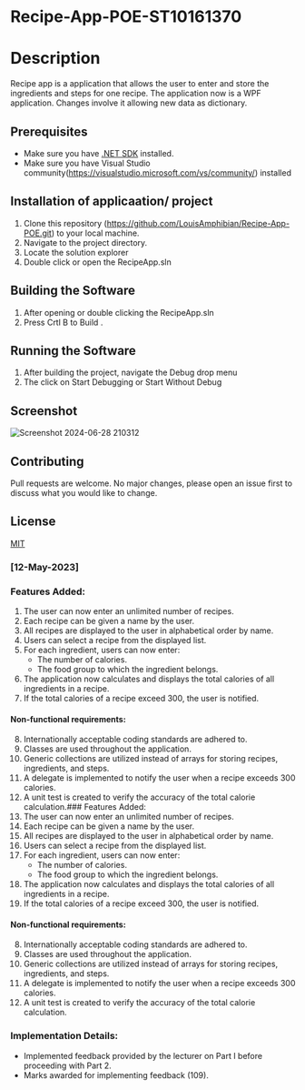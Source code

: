 # Recipe-App-POE-ST10161370

# Description
Recipe app is a application that allows the user to enter and store the ingredients and steps for one recipe.
The application now is a WPF application. Changes involve it allowing new data as dictionary.

## Prerequisites
- Make sure you have [.NET SDK](https://dotnet.microsoft.com/download) installed.
- Make sure you have Visual Studio community(https://visualstudio.microsoft.com/vs/community/) installed

## Installation of applicaation/ project
1. Clone this repository (https://github.com/LouisAmphibian/Recipe-App-POE.git) to your local machine.
2. Navigate to the project directory.
3. Locate the solution explorer
4. Double click or open the RecipeApp.sln

## Building the Software
1. After opening or double clicking the RecipeApp.sln
3. Press Crtl B to Build .

## Running the Software
1. After building the project, navigate the Debug drop menu
2. The click on Start Debugging or Start Without Debug

## Screenshot
![Screenshot 2024-06-28 210312](https://github.com/LouisAmphibian/Recipe-App-POE/assets/106699001/c257c829-d7fb-42fb-a94e-7afd56abaeef)

## Contributing
Pull requests are welcome. No major changes, please open an issue first to discuss what you would like to change.

## License
[MIT](https://choosealicense.com/licenses/mit/)

### [12-May-2023]

### Features Added:
1. The user can now enter an unlimited number of recipes.
2. Each recipe can be given a name by the user.
3. All recipes are displayed to the user in alphabetical order by name.
4. Users can select a recipe from the displayed list.
5. For each ingredient, users can now enter:
    - The number of calories.
    - The food group to which the ingredient belongs.
6. The application now calculates and displays the total calories of all ingredients in a recipe.
7. If the total calories of a recipe exceed 300, the user is notified.

#### Non-functional requirements:
8. Internationally acceptable coding standards are adhered to.
9. Classes are used throughout the application.
10. Generic collections are utilized instead of arrays for storing recipes, ingredients, and steps.
11. A delegate is implemented to notify the user when a recipe exceeds 300 calories.
12. A unit test is created to verify the accuracy of the total calorie calculation.### Features Added:
1. The user can now enter an unlimited number of recipes.
2. Each recipe can be given a name by the user.
3. All recipes are displayed to the user in alphabetical order by name.
4. Users can select a recipe from the displayed list.
5. For each ingredient, users can now enter:
    - The number of calories.
    - The food group to which the ingredient belongs.
6. The application now calculates and displays the total calories of all ingredients in a recipe.
7. If the total calories of a recipe exceed 300, the user is notified.

#### Non-functional requirements:
8. Internationally acceptable coding standards are adhered to.
9. Classes are used throughout the application.
10. Generic collections are utilized instead of arrays for storing recipes, ingredients, and steps.
11. A delegate is implemented to notify the user when a recipe exceeds 300 calories.
12. A unit test is created to verify the accuracy of the total calorie calculation.

### Implementation Details:
- Implemented feedback provided by the lecturer on Part I before proceeding with Part 2.
- Marks awarded for implementing feedback (109).
